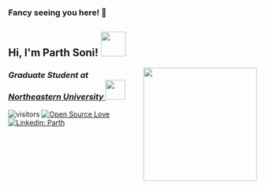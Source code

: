 ### Fancy seeing you here! 👋

<h2> Hi, I'm Parth Soni! <img src="https://media.giphy.com/media/mGcNjsfWAjY5AEZNw6/giphy.gif" width="50"></h2>
<img align='right' src="https://media.giphy.com/media/ZVik7pBtu9dNS/giphy.gif" width="230">
<h3><em>Graduate Student at <a href="https://www.northeastern.edu/">Northeastern University  </a><img src="https://media.giphy.com/media/h3oHANvFRCTaIDT3Qo/giphy.gif" width="40"> 
</em></h3>



![visitors](https://visitor-badge.laobi.icu/badge?page_id=parthsoni95.parthsoni95)
[![Open Source Love](https://badges.frapsoft.com/os/v1/open-source.svg?v=102)](https://github.com/ellerbrock/open-source-badge/)
[![Linkedin: Parth](https://img.shields.io/badge/-parth-blue?style=flat-square&logo=Linkedin&logoColor=white&link=https://www.linkedin.com/in/parthajaysoni/)](https://www.linkedin.com/in/parthajaysoni/)


<!--
**PARTHSONI95/parthsoni95** is a ✨ _special_ ✨ repository because its `README.md` (this file) appears on your GitHub profile.

Here are some ideas to get you started:

- 🔭 I’m currently working on ...
- 🌱 I’m currently learning ...
- 👯 I’m looking to collaborate on ...
- 🤔 I’m looking for help with ...
- 💬 Ask me about ...
- 📫 How to reach me: ...
- 😄 Pronouns: ...
- ⚡ Fun fact: ...
-->

